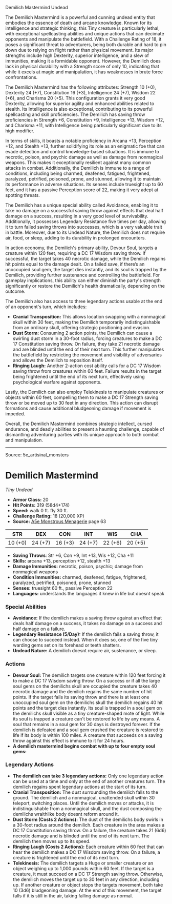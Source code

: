 <MonsterName/>Demilich Mastermind</MonsterName>
<CreatureType/>Undead</CreatureType>

<summary>The Demilich Mastermind is a powerful and cunning undead entity that embodies the essence of death and arcane knowledge. Known for its intelligence and strategic thinking, this Tiny creature is particularly lethal, with exceptional spellcasting abilities and unique actions that can decimate opponents and manipulate the battlefield. With a Challenge Rating of 18, it poses a significant threat to adventurers, being both durable and hard to pin down due to relying on flight rather than physical movement. Its major strengths include high Dexterity, superior intelligence, and a slew of immunities, making it a formidable opponent. However, the Demilich does lack in physical durability with a Strength score of only 10, indicating that while it excels at magic and manipulation, it has weaknesses in brute force confrontations.</summary>

<detail>

The Demilich Mastermind has the following attributes: Strength 10 (+0), Dexterity 24 (+7), Constitution 16 (+3), Intelligence 24 (+7), Wisdom 22 (+6), and Charisma 20 (+5). This configuration grants it very good Dexterity, allowing for superior agility and enhanced abilities related to stealth. Its Intelligence is also exceptional, contributing to its powerful spellcasting and skill proficiencies. The Demilich has saving throw proficiencies in Strength +6, Constitution +9, Intelligence +13, Wisdom +12, and Charisma +11, with Intelligence being particularly significant due to its high modifier. 

In terms of skills, it boasts a notable proficiency in Arcana +13, Perception +12, and Stealth +13, further solidifying its role as an enigmatic foe that can evade detection and control knowledge-based situations. It is immune to necrotic, poison, and psychic damage as well as damage from nonmagical weapons. This makes it exceptionally resilient against many common attacks in combat. Additionally, the Demilich is immune to a range of conditions, including being charmed, deafened, fatigued, frightened, paralyzed, petrified, poisoned, prone, and stunned, allowing it to maintain its performance in adverse situations. Its senses include truesight up to 60 feet, and it has a passive Perception score of 22, making it very adept at spotting threats.

The Demilich has a unique special ability called Avoidance, enabling it to take no damage on a successful saving throw against effects that deal half damage on a success, resulting in a very good level of survivability. Additionally, it possesses Legendary Resistance five times per day, allowing it to turn failed saving throws into successes, which is a very valuable trait in battle. Moreover, due to its Undead Nature, the Demilich does not require air, food, or sleep, adding to its durability in prolonged encounters.

In action economy, the Demilich's primary ability, Devour Soul, targets a creature within 120 feet, requiring a DC 17 Wisdom saving throw. If successful, the target takes 40 necrotic damage, while the Demilich regains hit points equal to the damage dealt. On a failed save, if there’s an unoccupied soul gem, the target dies instantly, and its soul is trapped by the Demilich, providing further sustenance and controlling the battlefield. For gameplay implications, this ability can either diminish the party's strength significantly or restore the Demilich's health dramatically, depending on the outcome.

The Demilich also has access to three legendary actions usable at the end of an opponent's turn, which includes:

- **Cranial Transposition:** This allows location swapping with a nonmagical skull within 30 feet, making the Demilich temporarily indistinguishable from an ordinary skull, offering strategic positioning and evasion.
- **Dust Storm:** Consuming 2 action points, the Demilich can cause a swirling dust storm in a 30-foot radius, forcing creatures to make a DC 17 Constitution saving throw. On failure, they take 21 necrotic damage and are blinded until the end of their next turn. This further manipulates the battlefield by restricting the movement and visibility of adversaries and allows the Demilich to reposition itself.
- **Ringing Laugh:** Another 2-action cost ability calls for a DC 17 Wisdom saving throw from creatures within 60 feet. Failure results in the target being frightened until the end of its next turn, effectively using psychological warfare against opponents.

Lastly, the Demilich can also employ Telekinesis to manipulate creatures or objects within 60 feet, compelling them to make a DC 17 Strength saving throw or be moved up to 30 feet in any direction. This action can disrupt formations and cause additional bludgeoning damage if movement is impeded.

Overall, the Demilich Mastermind combines strategic intellect, cursed endurance, and deadly abilities to present a haunting challenge, capable of dismantling adventuring parties with its unique approach to both combat and manipulation.</detail>



---

Source: 5e_artisinal_monsters

# Demilich Mastermind

*Tiny* *Undead*

- **Armor Class:** 20
- **Hit Points:** 319 (58d4+174)
- **Speed:** walk 0 ft. fly 30 ft.
- **Challenge Rating:** 18 (20,000 XP)
- **Source:** [A5e Monstrous Menagerie](https://enpublishingrpg.com/products/level-up-monstrous-menagerie-a5e) page 63

| STR | DEX | CON | INT | WIS | CHA |
| --- | --- | --- | --- | --- | --- |
| 10 (+0) | 24 (+7) | 16 (+3) | 24 (+7) | 22 (+6) | 20 (+5) |

- **Saving Throws**: Str +6, Con +9, Int +13, Wis +12, Cha +11
- **Skills:** arcana +13, perception +12, stealth +13
- **Damage Immunities:** necrotic, poison, psychic; damage from nonmagical weapons
- **Condition Immunities:** charmed, deafened, fatigue, frightened, paralyzed, petrified, poisoned, prone, stunned
- **Senses:** truesight 60 ft., passive Perception 22
- **Languages:** understands the languages it knew in life but doesnt speak

### Special Abilities

- **Avoidance:** If the demilich makes a saving throw against an effect that deals half damage on a success, it takes no damage on a success and half damage on a failure.
- **Legendary Resistance (5/Day):** If the demilich fails a saving throw, it can choose to succeed instead. When it does so, one of the five tiny warding gems set on its forehead or teeth shatters.
- **Undead Nature:** A demilich doesnt require air, sustenance, or sleep.

### Actions

- **Devour Soul:** The demilich targets one creature within 120 feet  forcing it to make a DC 17 Wisdom saving throw. On a success  or if all the large soul gems on the demilichs skull are occupied  the creature takes 40 necrotic damage  and the demilich regains the same number of hit points. If the target fails its saving throw and there is at least one unoccupied soul gem on the demilichs skull  the demilich regains 40 hit points  and the target dies instantly. Its soul is trapped in a soul gem on the demilichs skull  visible as a tiny  creature-shaped mote of light. While its soul is trapped  a creature can't be restored to life by any means. A soul that remains in a soul gem for 30 days is destroyed forever. If the demilich is defeated and a soul gem crushed  the creature is restored to life if its body is within 100 miles. A creature that succeeds on a saving throw against this effect is immune to it for 24 hours.
- **A demilich mastermind begins combat with up to four empty soul gems:** 



### Legendary Actions

- **The demilich can take 3 legendary actions:** Only one legendary action can be used at a time and only at the end of another creatures turn. The demilich regains spent legendary actions at the start of its turn.
- **Cranial Transposition:** The dust surrounding the demilich falls to the ground. The demilich and a nonmagical, unattended skull within 30 teleport, switching places. Until the demilich moves or attacks, it is indistinguishable from a nonmagical skull, and the dust composing the demilichs wraithlike body doesnt reform around it.
- **Dust Storm (Costs 2 Actions):** The dust of the demilichs body swirls in a 30-foot radius around the demilich. Each creature in the area makes a DC 17 Constitution saving throw. On a failure, the creature takes 21 (6d6) necrotic damage and is blinded until the end of its next turn. The demilich then moves up to its speed.
- **Ringing Laugh (Costs 2 Actions):** Each creature within 60 feet that can hear the demilich makes a DC 17 Wisdom saving throw. On a failure, a creature is frightened until the end of its next turn.
- **Telekinesis:** The demilich targets a Huge or smaller creature or an object weighing up to 1,000 pounds within 60 feet. If the target is a creature, it must succeed on a DC 17 Strength saving throw. Otherwise, the demilich moves the target up to 30 feet in any direction, including up. If another creature or object stops the targets movement, both take 10 (3d6) bludgeoning damage. At the end of this movement, the target falls if it is still in the air, taking falling damage as normal.


